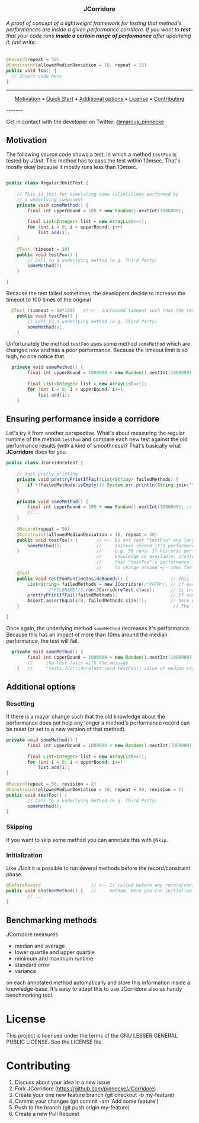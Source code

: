 <h3 align="center">
JCorridore
</h3>

###### A proof of concept of a lightweight framework for testing that method's performances are inside a given performance corridore. If you want to **test** that your code runs **inside a certain range of performance** after updateing it, just write:
``` Java
@Record(repeat = 50)    
@Constraint(allowedMedianDeviation = 10, repeat = 15)
public void foo() {
  // Insert code here
}  
```

-------
<p align="center">
    <a href="#motivation">Motivation</a> &bull; 
    <a href="#ensuring-performance-inside-a-corridore">Quick Start</a> &bull; 
    <a href="#additional-options">Additional options</a> &bull; 
    <a href="#license">License</a> &bull; 
    <a href="#contributing">Contributing</a>
</p>
-------

Get in contact with the developer on Twitter: [@marcus_pinnecke](https://twitter.com/marcus_pinnecke)

## Motivation
The following source code shows a test, in which a method `testFoo` is tested by *JUnit*. This method has to pass the test
within 10msec. That's mostly okay because it mostly runs less than 10msec. 
```java

public class RegularJUnitTest {
	
	// This is just for simulating some calculations performed by 
	// a underlying component
	private void someMethod() {
		final int upperBound = 100 + new Random().nextInt(1000000);    // <-- Performance variation
		
		final List<Integer> list = new ArrayList<>();
		for (int i = 0; i < upperBound; i++)
			list.add(i);
	}	
	
	@Test (timeout = 10)
	public void testFoo() {
		// Call to a underlying method (e.g. Third Party)
		someMethod();		
	}

}
```
Because the test failed sometimes, the developers decide to increase the timeout to 100 times of the original
``` Java
  @Test (timeout = 10*100)	 // <-- increased timeout such that the test avails passes 
	public void testFoo() {
		// Call to a underlying method (e.g. Third Party)
		someMethod();		
	}
```

Unfortunately the method `testFoo` uses some method `someMethod` which are changed now and has a poor performance. Because the timeout limit is so high, no one notice that.
``` Java
  private void someMethod() {
		final int upperBound = 1000000 + new Random().nextInt(1000000);			// <-- poor performance
		
		final List<Integer> list = new ArrayList<>();
		for (int i = 0; i < upperBound; i++)
			list.add(i);
	}	
```

## Ensuring performance inside a corridore
Let's try it from another perspective. What's about measuring the regular runtime of the method
`testFoo` and compare each new test against the old performance results (with a kind of smoothness)? That's basically what **JCorridore** does for you.
``` Java
public class JCorridoreTest {
	
	// Just pretty printing
	private void prettryPrintIfFail(List<String> failedMethods) {
		if (!failedMethods.isEmpty()) System.err.println(String.join("\n", failedMethods));
	}
																	
	private void someMethod() {
		final int upperBound = 100 + new Random().nextInt(1000000);	// <-- Here again the old performance					
		//...
	}
	
	@Record(repeat = 50)	
	@Constraint(allowedMedianDeviation = 10, repeat = 50)
	public void testFoo() {		  // <-- Do not test "testFoo" any longer.
		someMethod();             //     Instead record it's performance over
	}			                  //	 e.g. 50 runs. If historic performance
								  //	 knowledge is available, create constraint
		                          //	 that "testFoo"'s performance is allowed
					              //	 to change around +/- 10ms for median (in this case)
	@Test
	public void testFooRuntimeInsideBounds() {			      // This is actually the test which checks
		List<String> failedMethods = new JCorridore(/*PATH*/, // if each method annotated with @Constraint
				/*FILENAME*/).run(JCorridoreTest.class);	  // is inside the given performance bounds
		prettryPrintIfFail(failedMethods);					  // If some methods will fail, just use
		Assert.assertEquals(0, failedMethods.size());		  // here quick and dirty pretty printing
	}														   // The test passes .

}
```
Once again, the underlying method `someMethod` decreases it's performance. Because this has an impact
of more than 10ms around the median performance, the test will fail.
``` Java
  private void someMethod() {
		final int upperBound = 1000000 + new Random().nextInt(1000000);	// <-- poor performance				
		//     the test fails with the message
	}	//	   "tests.JCorridoreTest:void testFoo() value of median (42.5) does not match 15.5 +/-10.0"
```	

## Additional options
### Resetting
If there is a mayor change such that the old knowledge about the performance does not help any longer a method's performance record can be reset (or set to a new version of that method).

``` Java
private void someMethod() {
		final int upperBound = 1000000 + new Random().nextInt(1000000);		// <-- The revision change will take this into account							
																			//	   and no longer that for the "high performance"
		final List<Integer> list = new ArrayList<>();							
		for (int i = 0; i < upperBound; i++)
			list.add(i);
}																		 
	
@Record(repeat = 50, revision = 2)										// <-- Reevaluate "testFoo" and check it's performance
@Constraint(allowedMedianDeviation = 10, repeat = 50, revision = 2)		//	   The constraint now also based on the second version
public void testFoo() {												
		// Call to a underlying method (e.g. Third Party)			
		someMethod();												
}
```
### Skipping
If you want to skip some method you can annotate this with `@Skip`.

### Initialization
Like *JUnit* it is possible to run several methods before the record/constraint phase.
``` Java
@BeforeRecord					// <-- Is called before any record/constraint
public void anotherMethod() {	//	   method. Here you can initialize field etc.
		// ...
}	
```

## Benchmarking methods
JCorridore measures 
* median and average
* lower quartile and upper quartile
* minimum and maximum runtime
* standard error
* variance

on each annotated method automatically and store this information inside a knowledge-base. It's easy to adapt this to use JCorridore also as handy benchmarking tool.

# License
This project is licensed under the terms of the GNU LESSER GENERAL PUBLIC LICENSE. See the LICENSE file.

# Contributing
1. Discuss about your idea in a new issue
2. Fork JCorridore (https://github.com/pinnecke/JCorridore)
3. Create your one new feature branch (git checkout -b my-feature)
4. Commit your changes (git commit -am 'Add some feature')
5. Push to the branch (git push origin my-feature)
6. Create a new Pull Request

